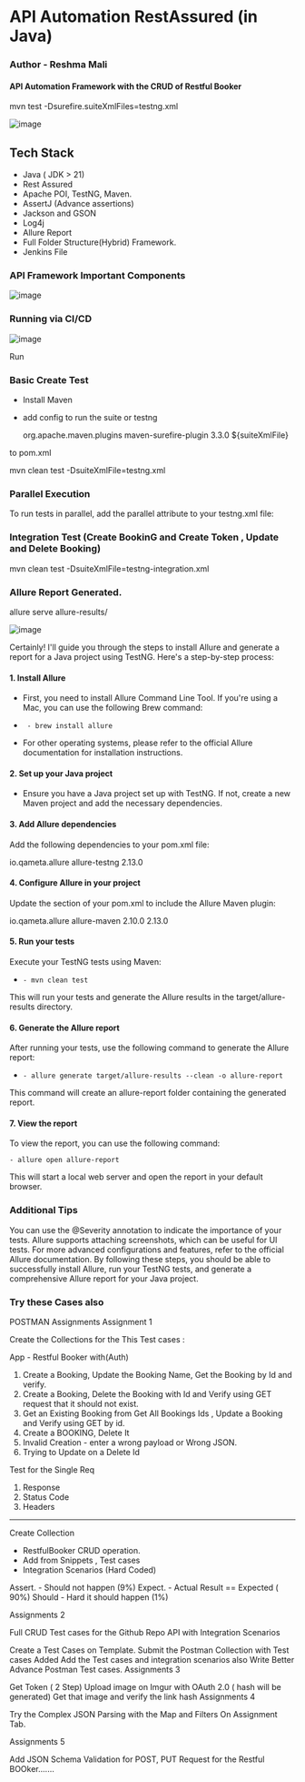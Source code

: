 # API Automation RestAssured (in Java)

### Author - Reshma Mali

#### API Automation Framework with the CRUD of Restful Booker

mvn test -Dsurefire.suiteXmlFiles=testng.xml

![image](https://github.com/user-attachments/assets/7228638e-184b-4084-b1a4-afed0a1d8cb9)


## Tech Stack

- Java ( JDK > 21)
- Rest Assured
- Apache POI, TestNG, Maven.
- AssertJ (Advance assertions)
- Jackson and GSON
- Log4j
- Allure Report
- Full Folder Structure(Hybrid) Framework.
- Jenkins File

### API Framework Important Components
![image](https://github.com/user-attachments/assets/21c800fc-d594-4657-90e5-2805766f08f4)

### Running via CI/CD
![image](https://github.com/user-attachments/assets/549fe984-dc74-4e8d-8e47-f38695d47a04)

Run

### Basic Create Test

- Install Maven
- add config to run the suite or testng

    <plugins>
      <plugin>
        <groupId>org.apache.maven.plugins</groupId>
        <artifactId>maven-surefire-plugin</artifactId>
        <version>3.3.0</version>
        <configuration>
          <suiteXmlFiles>
            <suiteXmlFile>${suiteXmlFile}</suiteXmlFile>
          </suiteXmlFiles>
        </configuration>
      </plugin>
    </plugins>
  </build>

to pom.xml

mvn clean test -DsuiteXmlFile=testng.xml 

### Parallel Execution
To run tests in parallel, add the parallel attribute to your testng.xml file:

<suite name="All Test Suite" parallel="methods" thread-count="2">

### Integration Test (Create BookinG and Create Token , Update and Delete Booking)
mvn clean test -DsuiteXmlFile=testng-integration.xml

###   Allure Report Generated.
allure serve allure-results/

![image](https://github.com/user-attachments/assets/dc630741-09b2-4590-b6b8-c93659415943)


Certainly! I'll guide you through the steps to install Allure and generate a report for a Java project using TestNG.
Here's a step-by-step process:

#### 1. Install Allure 
- First, you need to install Allure Command Line Tool. If you're using a Mac, you can use the following Brew command:
-      - brew install allure 
- For other operating systems, please refer to the official Allure documentation for installation instructions.

#### 2. Set up your Java project
   - Ensure you have a Java project set up with TestNG. If not, create a new Maven project and add the necessary
   dependencies.

#### 3. Add Allure dependencies
   Add the following dependencies to your pom.xml file:

<dependency>
    <groupId>io.qameta.allure</groupId>
    <artifactId>allure-testng</artifactId>
    <version>2.13.0</version>
</dependency>

#### 4. Configure Allure in your project
Update the <build> section of your pom.xml to include the Allure Maven plugin:

<build>
    <plugins>
        <plugin>
            <groupId>io.qameta.allure</groupId>
            <artifactId>allure-maven</artifactId>
            <version>2.10.0</version>
            <configuration>
                <reportVersion>2.13.0</reportVersion>
            </configuration>
        </plugin>
    </plugins>
</build>

#### 5. Run your tests
Execute your TestNG tests using Maven:

-     - mvn clean test
This will run your tests and generate the Allure results in the target/allure-results directory.

#### 6. Generate the Allure report
   After running your tests, use the following command to generate the Allure report:

-     - allure generate target/allure-results --clean -o allure-report
This command will create an allure-report folder containing the generated report.

#### 7. View the report
   To view the report, you can use the following command:

    - allure open allure-report
This will start a local web server and open the report in your default browser.

### Additional Tips
You can use the @Severity annotation to indicate the importance of your tests.
Allure supports attaching screenshots, which can be useful for UI tests.
For more advanced configurations and features, refer to the official Allure documentation.
By following these steps, you should be able to successfully install Allure, run your TestNG tests, and generate a
comprehensive Allure report for your Java project.

### Try these Cases also
POSTMAN Assignments Assignment 1

Create the Collections for the This Test cases :

App - Restful Booker with(Auth)

1. Create a Booking, Update the Booking Name, Get the Booking by Id and verify. 
2. Create a Booking, Delete the Booking with Id and Verify using GET request that it should not exist. 
3. Get an Existing Booking from Get All Bookings Ids , Update a Booking and Verify using GET by id. 
4. Create a BOOKING, Delete It 
5. Invalid Creation - enter a wrong payload or Wrong JSON. 
6. Trying to Update on a Delete Id 

Test for the Single Req

  1. Response 
  2. Status Code
  3. Headers

------------

Create Collection

- RestfulBooker CRUD operation. 
- Add from Snippets , Test cases 
- Integration Scenarios (Hard Coded)

Assert. - Should not happen (9%) Expect. - Actual Result == Expected ( 90%) Should - Hard it should happen (1%)

Assignments 2

Full CRUD Test cases for the Github Repo API with Integration Scenarios

Create a Test Cases on Template.
Submit the Postman Collection with Test cases Added
Add the Test cases and integration scenarios also
Write Better Advance Postman Test cases.
Assignments 3

Get Token ( 2 Step)
Upload image on Imgur with OAuth 2.0 ( hash will be generated)
Get that image and verify the link hash
Assignments 4

Try the Complex JSON Parsing with the Map and Filters On Assignment Tab.

Assignments 5

Add JSON Schema Validation for POST, PUT Request for the Restful BOOker.......
